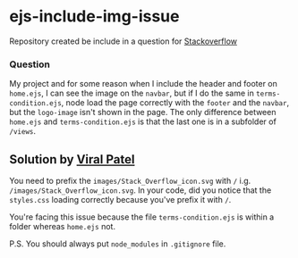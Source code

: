 
# ejs-include-img-issue
Repository created be include in a question for [Stackoverflow](https://stackoverflow.com/questions/68002696/ejs-includes-header-but-in-some-page-dont-load-image)

### Question
My project and for some reason when I include the header and footer on `home.ejs`, I can see the image on the `navbar`, but if I do the same in `terms-condition.ejs`, node load the page correctly with the `footer` and the `navbar`, but the `logo-image` isn't shown in the page. The only difference between `home.ejs` and `terms-condition.ejs` is that the last one is in a subfolder of `/views`.



## Solution by [Viral Patel](https://stackoverflow.com/users/14079497/viral-patel)

You need to prefix the  `images/Stack_Overflow_icon.svg`  with  `/`  i.g.  `/images/Stack_Overflow_icon.svg`. In your code, did you notice that the  `styles.css`  loading correctly because you've prefix it with  `/`.

You're facing this issue because the file  `terms-condition.ejs`  is within a folder whereas  `home.ejs`  not.

P.S. You should always put  `node_modules`  in  `.gitignore`  file.

